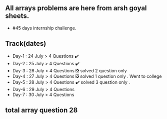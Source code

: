 ## All arrays problems are here from arsh goyal sheets. 
- #45 days internship challenge.
## Track(dates)
- Day-1 : 24 July > 4 Questions ✔️
- Day-2 : 25 July > 4 Questions ✔️
- Day-3 : 26 July > 4 Questions ❎ solved 2 question only 
- Day-4 : 27 July > 4 Questions ❎ solved 1 question only . Went to college
- Day-5 : 28 July > 4 Questions ✔️ solved 3 question only . 
- Day-6 : 29 July > 4 Questions 
- Day-7 : 30 July > 4 Questions
## total array question 28  
